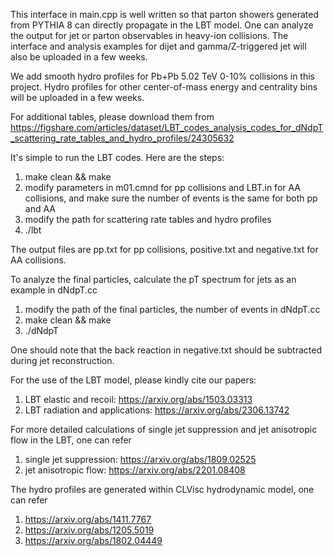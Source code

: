 This interface in main.cpp is well written so that parton showers generated from PYTHIA 8 can directly propagate in the LBT model. One can analyze the output for jet or parton observables in heavy-ion collisions. The interface and analysis examples for dijet and gamma/Z-triggered jet will also be uploaded in a few weeks.

We add smooth hydro profiles for Pb+Pb 5.02 TeV 0-10% collisions in this project. Hydro profiles for other center-of-mass energy and centrality bins will be uploaded in a few weeks.

For additional tables, please download them from https://figshare.com/articles/dataset/LBT_codes_analysis_codes_for_dNdpT_scattering_rate_tables_and_hydro_profiles/24305632

It's simple to run the LBT codes. Here are the steps:

1. make clean && make
2. modify parameters in m01.cmnd for pp collisions and LBT.in for AA collisions, and make sure the number of events is the same for both pp and AA
3. modify the path for scattering rate tables and hydro profiles
4. ./lbt

The output files are pp.txt for pp collisions, positive.txt and negative.txt for AA collisions.

To analyze the final particles, calculate the pT spectrum for jets as an example in dNdpT.cc

1. modify the path of the final particles, the number of events in dNdpT.cc
2. make clean && make
3. ./dNdpT
   
One should note that the back reaction in negative.txt should be subtracted during jet reconstruction.

For the use of the LBT model, please kindly cite our papers:
1. LBT elastic and recoil: https://arxiv.org/abs/1503.03313
2. LBT radiation and applications: https://arxiv.org/abs/2306.13742

For more detailed calculations of single jet suppression and jet anisotropic flow in the LBT, one can refer
1. single jet suppression: https://arxiv.org/abs/1809.02525
2. jet anisotropic flow: https://arxiv.org/abs/2201.08408

The hydro profiles are generated within CLVisc hydrodynamic model, one can refer
1. https://arxiv.org/abs/1411.7767
2. https://arxiv.org/abs/1205.5019
3. https://arxiv.org/abs/1802.04449
